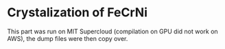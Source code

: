 # Crystalization of FeCrNi 

This part was run on MIT Supercloud (compilation on GPU did not work on AWS), the dump files were then copy over. 
